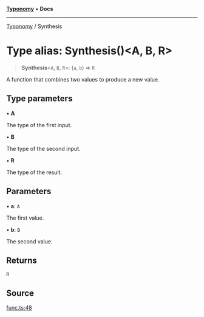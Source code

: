 [**Typonomy**](../README.md) • **Docs**

***

[Typonomy](../globals.md) / Synthesis

# Type alias: Synthesis()\<A, B, R\>

> **Synthesis**\<`A`, `B`, `R`\>: (`a`, `b`) => `R`

A function that combines two values to produce a new value.

## Type parameters

• **A**

The type of the first input.

• **B**

The type of the second input.

• **R**

The type of the result.

## Parameters

• **a**: `A`

The first value.

• **b**: `B`

The second value.

## Returns

`R`

## Source

[func.ts:48](https://github.com/softcraft-development/typonomy/blob/998a3a61fcab698d064d63ac7adfa4f782485616/src/func.ts#L48)
